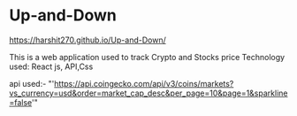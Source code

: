 # Up-and-Down
https://harshit270.github.io/Up-and-Down/



This is a web application used to track Crypto and Stocks price Technology used: React js, API,Css



api used:- "'https://api.coingecko.com/api/v3/coins/markets?vs_currency=usd&order=market_cap_desc&per_page=10&page=1&sparkline=false'"
